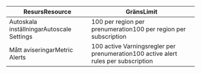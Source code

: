 
| <span data-ttu-id="f895a-101">Resurs</span><span class="sxs-lookup"><span data-stu-id="f895a-101">Resource</span></span> | <span data-ttu-id="f895a-102">Gräns</span><span class="sxs-lookup"><span data-stu-id="f895a-102">Limit</span></span> |
| --- | --- |
| <span data-ttu-id="f895a-103">Autoskala inställningar</span><span class="sxs-lookup"><span data-stu-id="f895a-103">Autoscale Settings</span></span> |<span data-ttu-id="f895a-104">100 per region per prenumeration</span><span class="sxs-lookup"><span data-stu-id="f895a-104">100 per region per subscription</span></span> |
| <span data-ttu-id="f895a-105">Mått aviseringar</span><span class="sxs-lookup"><span data-stu-id="f895a-105">Metric Alerts</span></span> |<span data-ttu-id="f895a-106">100 active Varningsregler per prenumeration</span><span class="sxs-lookup"><span data-stu-id="f895a-106">100 active alert rules per subscription</span></span> |
